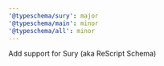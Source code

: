 ```yaml
---
'@typeschema/sury': major
'@typeschema/main': minor
'@typeschema/all': minor
---
```


Add support for Sury (aka ReScript Schema)
